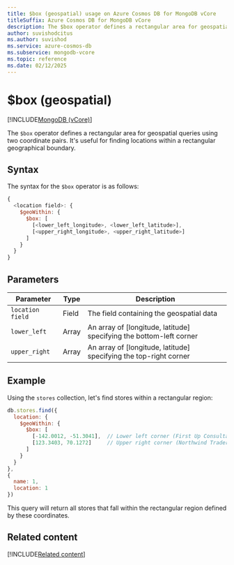 ```yaml
---
title: $box (geospatial) usage on Azure Cosmos DB for MongoDB vCore
titleSuffix: Azure Cosmos DB for MongoDB vCore
description: The $box operator defines a rectangular area for geospatial queries using coordinate pairs.
author: suvishodcitus
ms.author: suvishod
ms.service: azure-cosmos-db
ms.subservice: mongodb-vcore
ms.topic: reference
ms.date: 02/12/2025
---
```


# $box (geospatial)

[!INCLUDE[MongoDB (vCore)](~/reusable-content/ce-skilling/azure/includes/cosmos-db/includes/appliesto-mongodb-vcore.md)]

The `$box` operator defines a rectangular area for geospatial queries using two coordinate pairs. It's useful for finding locations within a rectangular geographical boundary.

## Syntax

The syntax for the `$box` operator is as follows:

```javascript
{
  <location field>: {
    $geoWithin: {
      $box: [
        [<lower_left_longitude>, <lower_left_latitude>],
        [<upper_right_longitude>, <upper_right_latitude>]
      ]
    }
  }
}
```

## Parameters

| Parameter | Type | Description |
|-----------|------|-------------|
| `location field` | Field | The field containing the geospatial data |
| `lower_left` | Array | An array of [longitude, latitude] specifying the bottom-left corner |
| `upper_right` | Array | An array of [longitude, latitude] specifying the top-right corner |

## Example

Using the `stores` collection, let's find stores within a rectangular region:

```javascript
db.stores.find({
  location: {
    $geoWithin: {
      $box: [
        [-142.0012, -51.3041],  // Lower left corner (First Up Consultants location)
        [123.3403, 70.1272]     // Upper right corner (Northwind Traders location)
      ]
    }
  }
},
{
  name: 1,
  location: 1
})
```

This query will return all stores that fall within the rectangular region defined by these coordinates.


## Related content

[!INCLUDE[Related content](../includes/related-content.md)]